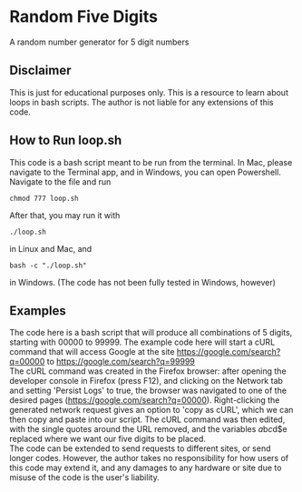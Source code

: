 # Random Five Digits
A random number generator for 5 digit numbers  
## Disclaimer  
This is just for educational purposes only. This is a resource to learn about loops in bash scripts. The author is not liable for any extensions of this code.  
## How to Run loop.sh
This code is a bash script meant to be run from the terminal. In Mac, please navigate to the Terminal app, and in Windows, you can open Powershell. Navigate to the file and run  
```
chmod 777 loop.sh  
```
After that, you may run it with  
```
./loop.sh  
```
in Linux and Mac, and  
```
bash -c "./loop.sh"  
```
in Windows. (The code has not been fully tested in Windows, however)  
## Examples  
The code here is a bash script that will produce all combinations of 5 digits, starting with 00000 to 99999. The example code here will start a cURL command that will access Google at the site https://google.com/search?q=00000 to https://google.com/search?q=99999  
The cURL command was created in the Firefox browser: after opening the developer console in Firefox (press F12), and clicking on the Network tab and setting 'Persist Logs' to true, the browser was navigated to one of the desired pages (https://google.com/search?q=00000). Right-clicking the generated network request gives an option to 'copy as cURL', which we can then copy and paste into our script. The cURL command was then edited, with the single quotes around the URL removed, and the variables $a$b$c$d$e replaced where we want our five digits to be placed.  
The code can be extended to send requests to different sites, or send longer codes. However, the author takes no responsibility for how users of this code may extend it, and any damages to any hardware or site due to misuse of the code is the user's liability.
